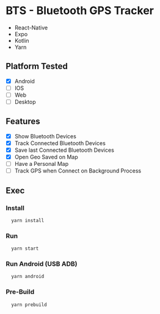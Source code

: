 # BTS - Bluetooth GPS Tracker
* React-Native
* Expo
* Kotlin
* Yarn

## Platform Tested
- [x] Android
- [ ] IOS
- [ ] Web
- [ ] Desktop

## Features
- [x] Show Bluetooth Devices
- [x] Track Connected Bluetooth Devices
- [x] Save last Connected Bluetooth Devices
- [x] Open Geo Saved on Map
- [ ] Have a Personal Map
- [ ] Track GPS when Connect on Background Process

## Exec
### Install
```
  yarn install
```
### Run
```
  yarn start
```
### Run Android (USB ADB)
```
  yarn android
```
### Pre-Build
```
  yarn prebuild
```


<!-- ## Screenshots
<p align="center">
  <img src="screenshots/00.png" alt="BTS") width="300"/>
</p> -->
